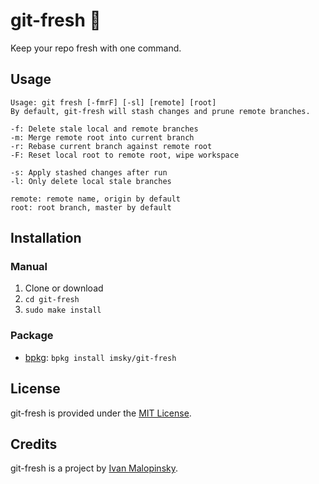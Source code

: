 # git-fresh :lemon: 

Keep your repo fresh with one command.

## Usage

```
Usage: git fresh [-fmrF] [-sl] [remote] [root]
By default, git-fresh will stash changes and prune remote branches.

-f: Delete stale local and remote branches
-m: Merge remote root into current branch
-r: Rebase current branch against remote root
-F: Reset local root to remote root, wipe workspace

-s: Apply stashed changes after run
-l: Only delete local stale branches

remote: remote name, origin by default
root: root branch, master by default
```

## Installation

### Manual

1. Clone or download
2. `cd git-fresh`
3. `sudo make install`

### Package

* [bpkg](http://www.bpkg.io/): `bpkg install imsky/git-fresh`

## License

git-fresh is provided under the [MIT License](http://opensource.org/licenses/MIT).

## Credits

git-fresh is a project by [Ivan Malopinsky](http://imsky.co).
